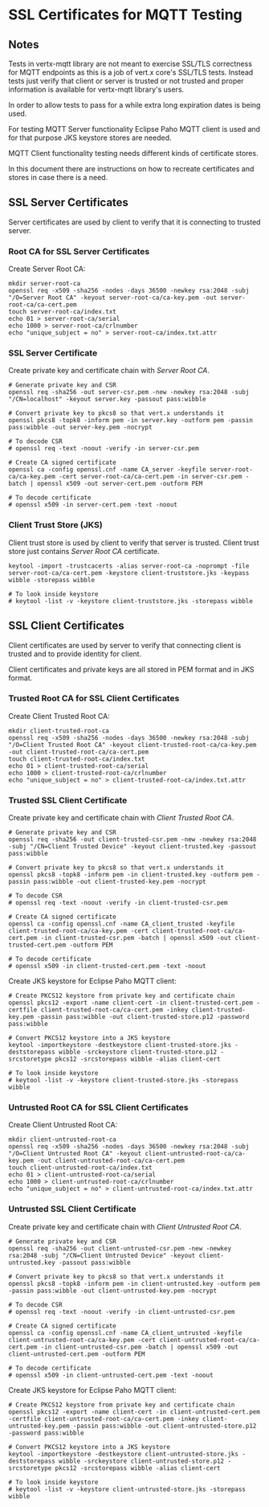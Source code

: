 # SSL Certificates for MQTT Testing

## Notes

Tests in vertx-mqtt library are not meant to exercise SSL/TLS correctness for MQTT endpoints as this is a job of
vert.x core's SSL/TLS tests. Instead tests just verify that client or server is trusted or not trusted and
proper information is available for vertx-mqtt library's users.

In order to allow tests to pass for a while extra long expiration dates is being used.

For testing MQTT Server functionality Eclipse Paho MQTT client is used and for that purpose JKS keystore stores are
needed.

MQTT Client functionality testing needs different kinds of certificate stores.

In this document there are instructions on how to recreate certificates and stores in case there is a need.

## SSL Server Certificates

Server certificates are used by client to verify that it is connecting to trusted server.

### Root CA for SSL Server Certificates

Create Server Root CA:
```
mkdir server-root-ca
openssl req -x509 -sha256 -nodes -days 36500 -newkey rsa:2048 -subj "/O=Server Root CA" -keyout server-root-ca/ca-key.pem -out server-root-ca/ca-cert.pem
touch server-root-ca/index.txt
echo 01 > server-root-ca/serial
echo 1000 > server-root-ca/crlnumber
echo "unique_subject = no" > server-root-ca/index.txt.attr
```

### SSL Server Certificate

Create private key and certificate chain with _Server Root CA_.
```
# Generate private key and CSR
openssl req -sha256 -out server-csr.pem -new -newkey rsa:2048 -subj "/CN=localhost" -keyout server.key -passout pass:wibble

# Convert private key to pkcs8 so that vert.x understands it
openssl pkcs8 -topk8 -inform pem -in server.key -outform pem -passin pass:wibble -out server-key.pem -nocrypt

# To decode CSR
# openssl req -text -noout -verify -in server-csr.pem

# Create CA signed certificate
openssl ca -config openssl.cnf -name CA_server -keyfile server-root-ca/ca-key.pem -cert server-root-ca/ca-cert.pem -in server-csr.pem -batch | openssl x509 -out server-cert.pem -outform PEM

# To decode certificate
# openssl x509 -in server-cert.pem -text -noout
```

### Client Trust Store (JKS)

Client trust store is used by client to verify that server is trusted. Client trust store just contains _Server Root CA_
certificate.

```
keytool -import -trustcacerts -alias server-root-ca -noprompt -file server-root-ca/ca-cert.pem -keystore client-truststore.jks -keypass wibble -storepass wibble

# To look inside keystore
# keytool -list -v -keystore client-truststore.jks -storepass wibble
```

## SSL Client Certificates

Client certificates are used by server to verify that connecting client is trusted and to provide identity for client.

Client certificates and private keys are all stored in PEM format and in JKS format.

### Trusted Root CA for SSL Client Certificates

Create Client Trusted Root CA:
```
mkdir client-trusted-root-ca
openssl req -x509 -sha256 -nodes -days 36500 -newkey rsa:2048 -subj "/O=Client Trusted Root CA" -keyout client-trusted-root-ca/ca-key.pem -out client-trusted-root-ca/ca-cert.pem
touch client-trusted-root-ca/index.txt
echo 01 > client-trusted-root-ca/serial
echo 1000 > client-trusted-root-ca/crlnumber
echo "unique_subject = no" > client-trusted-root-ca/index.txt.attr
```

### Trusted SSL Client Certificate

Create private key and certificate chain with _Client Trusted Root CA_.
```
# Generate private key and CSR
openssl req -sha256 -out client-trusted-csr.pem -new -newkey rsa:2048 -subj "/CN=Client Trusted Device" -keyout client-trusted.key -passout pass:wibble

# Convert private key to pkcs8 so that vert.x understands it
openssl pkcs8 -topk8 -inform pem -in client-trusted.key -outform pem -passin pass:wibble -out client-trusted-key.pem -nocrypt

# To decode CSR
# openssl req -text -noout -verify -in client-trusted-csr.pem

# Create CA signed certificate
openssl ca -config openssl.cnf -name CA_client_trusted -keyfile client-trusted-root-ca/ca-key.pem -cert client-trusted-root-ca/ca-cert.pem -in client-trusted-csr.pem -batch | openssl x509 -out client-trusted-cert.pem -outform PEM

# To decode certificate
# openssl x509 -in client-trusted-cert.pem -text -noout
```

Create JKS keystore for Eclipse Paho MQTT client:
```
# Create PKCS12 keystore from private key and certificate chain
openssl pkcs12 -export -name client-cert -in client-trusted-cert.pem -certfile client-trusted-root-ca/ca-cert.pem -inkey client-trusted-key.pem -passin pass:wibble -out client-trusted-store.p12 -password pass:wibble

# Convert PKCS12 keystore into a JKS keystore
keytool -importkeystore -destkeystore client-trusted-store.jks -deststorepass wibble -srckeystore client-trusted-store.p12 -srcstoretype pkcs12 -srcstorepass wibble -alias client-cert

# To look inside keystore
# keytool -list -v -keystore client-trusted-store.jks -storepass wibble
```

### Untrusted Root CA for SSL Client Certificates

Create Client Untrusted Root CA:
```
mkdir client-untrusted-root-ca
openssl req -x509 -sha256 -nodes -days 36500 -newkey rsa:2048 -subj "/O=Client Untrusted Root CA" -keyout client-untrusted-root-ca/ca-key.pem -out client-untrusted-root-ca/ca-cert.pem
touch client-untrusted-root-ca/index.txt
echo 01 > client-untrusted-root-ca/serial
echo 1000 > client-untrusted-root-ca/crlnumber
echo "unique_subject = no" > client-untrusted-root-ca/index.txt.attr
```

### Untrusted SSL Client Certificate

Create private key and certificate chain with _Client Untrusted Root CA_.
```
# Generate private key and CSR
openssl req -sha256 -out client-untrusted-csr.pem -new -newkey rsa:2048 -subj "/CN=Client Untrusted Device" -keyout client-untrusted.key -passout pass:wibble

# Convert private key to pkcs8 so that vert.x understands it
openssl pkcs8 -topk8 -inform pem -in client-untrusted.key -outform pem -passin pass:wibble -out client-untrusted-key.pem -nocrypt

# To decode CSR
# openssl req -text -noout -verify -in client-untrusted-csr.pem

# Create CA signed certificate
openssl ca -config openssl.cnf -name CA_client_untrusted -keyfile client-untrusted-root-ca/ca-key.pem -cert client-untrusted-root-ca/ca-cert.pem -in client-untrusted-csr.pem -batch | openssl x509 -out client-untrusted-cert.pem -outform PEM

# To decode certificate
# openssl x509 -in client-untrusted-cert.pem -text -noout
```

Create JKS keystore for Eclipse Paho MQTT client:
```
# Create PKCS12 keystore from private key and certificate chain
openssl pkcs12 -export -name client-cert -in client-untrusted-cert.pem -certfile client-untrusted-root-ca/ca-cert.pem -inkey client-untrusted-key.pem -passin pass:wibble -out client-untrusted-store.p12 -password pass:wibble

# Convert PKCS12 keystore into a JKS keystore
keytool -importkeystore -destkeystore client-untrusted-store.jks -deststorepass wibble -srckeystore client-untrusted-store.p12 -srcstoretype pkcs12 -srcstorepass wibble -alias client-cert

# To look inside keystore
# keytool -list -v -keystore client-untrusted-store.jks -storepass wibble
```
